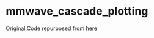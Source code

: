 # mmwave_cascade_plotting

Original Code repurposed from [here](https://github.com/azinke/mmwave-repack)
